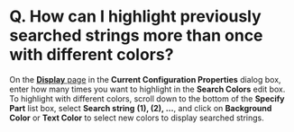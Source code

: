 # Q. How can I highlight previously searched strings more than once with different colors?

On the [**Display** page](../../dlg/properties/display/index) in the **Current Configuration Properties**
dialog box, enter how many times you want to
highlight in the **Search Colors** edit box. To highlight with different colors,
scroll down to the bottom of the **Specify Part** list box, select **Search string**
**(1), (2), ...**, and click on **Background Color** or **Text Color** to select new
colors to display searched strings.